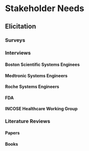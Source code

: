 # Stakeholder Needs

## Elicitation

### Surveys

### Interviews

#### Boston Scientific Systems Enginees

#### Medtronic Systems Engineers

#### Roche Systems Engineers

#### FDA

#### INCOSE Healthcare Working Group

### Literature Reviews

#### Papers

#### Books


